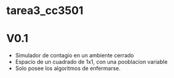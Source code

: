 # tarea3_cc3501

# V0.1
 - Simulador de contagio en un ambiente cerrado
 - Espacio de un cuadrado de 1x1, con una pooblacion variable
 - Solo posee los algoritmos de enfermarse.
 
